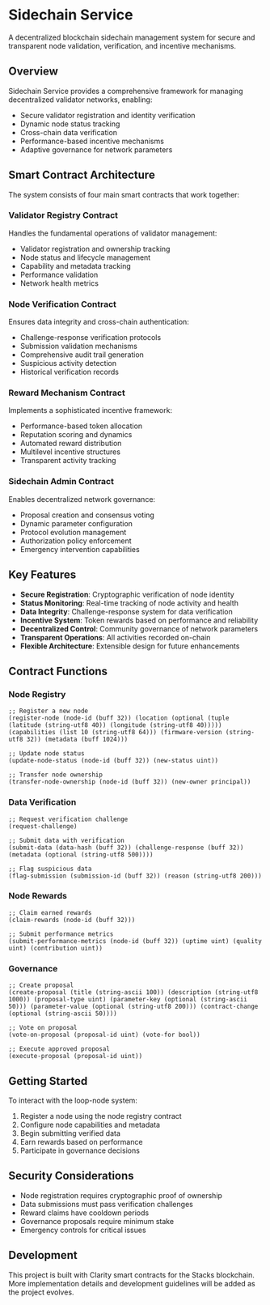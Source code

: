 # Sidechain Service

A decentralized blockchain sidechain management system for secure and transparent node validation, verification, and incentive mechanisms.

## Overview

Sidechain Service provides a comprehensive framework for managing decentralized validator networks, enabling:

- Secure validator registration and identity verification
- Dynamic node status tracking
- Cross-chain data verification
- Performance-based incentive mechanisms
- Adaptive governance for network parameters

## Smart Contract Architecture

The system consists of four main smart contracts that work together:

### Validator Registry Contract
Handles the fundamental operations of validator management:
- Validator registration and ownership tracking
- Node status and lifecycle management
- Capability and metadata tracking
- Performance validation
- Network health metrics

### Node Verification Contract
Ensures data integrity and cross-chain authentication:
- Challenge-response verification protocols
- Submission validation mechanisms
- Comprehensive audit trail generation
- Suspicious activity detection
- Historical verification records

### Reward Mechanism Contract
Implements a sophisticated incentive framework:
- Performance-based token allocation
- Reputation scoring and dynamics
- Automated reward distribution
- Multilevel incentive structures
- Transparent activity tracking

### Sidechain Admin Contract
Enables decentralized network governance:
- Proposal creation and consensus voting
- Dynamic parameter configuration
- Protocol evolution management
- Authorization policy enforcement
- Emergency intervention capabilities

## Key Features

- **Secure Registration**: Cryptographic verification of node identity
- **Status Monitoring**: Real-time tracking of node activity and health
- **Data Integrity**: Challenge-response system for data verification
- **Incentive System**: Token rewards based on performance and reliability
- **Decentralized Control**: Community governance of network parameters
- **Transparent Operations**: All activities recorded on-chain
- **Flexible Architecture**: Extensible design for future enhancements

## Contract Functions

### Node Registry

```clarity
;; Register a new node
(register-node (node-id (buff 32)) (location (optional (tuple (latitude (string-utf8 40)) (longitude (string-utf8 40))))) (capabilities (list 10 (string-utf8 64))) (firmware-version (string-utf8 32)) (metadata (buff 1024)))

;; Update node status
(update-node-status (node-id (buff 32)) (new-status uint))

;; Transfer node ownership
(transfer-node-ownership (node-id (buff 32)) (new-owner principal))
```

### Data Verification

```clarity
;; Request verification challenge
(request-challenge)

;; Submit data with verification
(submit-data (data-hash (buff 32)) (challenge-response (buff 32)) (metadata (optional (string-utf8 500))))

;; Flag suspicious data
(flag-submission (submission-id (buff 32)) (reason (string-utf8 200)))
```

### Node Rewards

```clarity
;; Claim earned rewards
(claim-rewards (node-id (buff 32)))

;; Submit performance metrics
(submit-performance-metrics (node-id (buff 32)) (uptime uint) (quality uint) (contribution uint))
```

### Governance

```clarity
;; Create proposal
(create-proposal (title (string-ascii 100)) (description (string-utf8 1000)) (proposal-type uint) (parameter-key (optional (string-ascii 50))) (parameter-value (optional (string-utf8 200))) (contract-change (optional (string-ascii 50))))

;; Vote on proposal
(vote-on-proposal (proposal-id uint) (vote-for bool))

;; Execute approved proposal
(execute-proposal (proposal-id uint))
```

## Getting Started

To interact with the loop-node system:

1. Register a node using the node registry contract
2. Configure node capabilities and metadata
3. Begin submitting verified data
4. Earn rewards based on performance
5. Participate in governance decisions

## Security Considerations

- Node registration requires cryptographic proof of ownership
- Data submissions must pass verification challenges
- Reward claims have cooldown periods
- Governance proposals require minimum stake
- Emergency controls for critical issues

## Development

This project is built with Clarity smart contracts for the Stacks blockchain. More implementation details and development guidelines will be added as the project evolves.